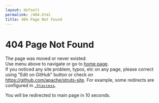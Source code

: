 ```yaml
---
layout: default
permalink: /404.html
title: 404 Page Not Found
---
```


# 404 Page Not Found

The page was moved or never existed.  
Use menu above to navigate or go to [home page](/).  
If you noticed any site problem, typos, etc on any page, 
please correct using "Edit on GitHub" button or check on <https://github.com/apache/struts-site>.
For example, some redirects are configured in [`.htaccess`](https://github.com/apache/struts-site/blob/master/source/.htaccess).

You will be redirected to main page in 10 seconds.

<script type="text/javascript">
    function redirectToHome() {
        window.location = "http://struts.apache.org/"
    }
    setTimeout(redirectToHome, 10000);
</script>
